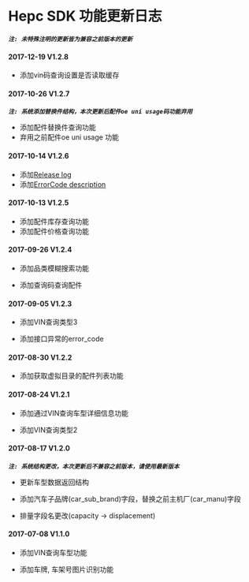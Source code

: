 # Hepc SDK 功能更新日志

***`注: 未特殊注明的更新皆为兼容之前版本的更新`***

#### 2017-12-19 V1.2.8

+ 添加vin码查询设置是否读取缓存


#### 2017-10-26 V1.2.7

***`注: 系统添加替换件结构，本次更新后配件oe uni usage码功能弃用`***

+ 添加配件替换件查询功能
+ 弃用之前配件oe uni usage 功能

#### 2017-10-14 V1.2.6

+ 添加[Release log](RELEASE.md)
+ 添加[ErrorCode description](doc/ErrorCode.md)

#### 2017-10-13 V1.2.5

+ 添加配件库存查询功能
+ 添加配件价格查询功能


#### 2017-09-26 V1.2.4

+ 添加品类模糊搜索功能
    
+ 添加查询码查询配件
    

#### 2017-09-05 V1.2.3
    
+ 添加VIN查询类型3
    
+ 添加接口异常的error_code


#### 2017-08-30 V1.2.2

+ 添加获取虚拟目录的配件列表功能


#### 2017-08-24 V1.2.1

+ 添加通过VIN查询车型详细信息功能
    
+ 添加VIN查询类型2


#### 2017-08-17 V1.2.0
***`注: 系统结构更改，本次更新后不兼容之前版本，请使用最新版本`***
    
+ 更新车型数据返回结构
    
+ 添加汽车子品牌(car_sub_brand)字段，替换之前主机厂(car_manu)字段
    
+ 排量字段名更改(capacity -> displacement)
    

#### 2017-07-08 V1.1.0 
+ 添加VIN查询车型功能

+ 添加车牌, 车架号图片识别功能
 